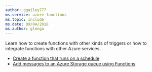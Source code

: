 ```yaml
---
author: ggailey777
ms.service: azure-functions
ms.topic: include
ms.date: 09/04/2018
ms.author: glenga
---
```

Learn how to create functions with other kinds of triggers or how to integrate functions with other Azure services.

+ [Create a function that runs on a schedule](../articles/azure-functions/functions-create-scheduled-function.md) 
+ [Add messages to an Azure Storage queue using Functions](../articles/azure-functions/functions-integrate-storage-queue-output-binding.md)
